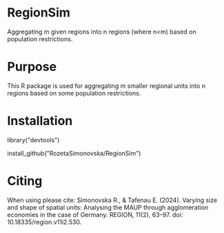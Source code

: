 # RegionSim

Aggregating m given regions into n regions (where n<m) based on population restrictions.

# Purpose

This R package is used for aggregating m smaller regional units into n regions based on some population restrictions.

# Installation

library("devtools")

install_github("RozetaSimonovska/RegionSim")

# Citing

When using please cite: 
Simonovska R., & Tafenau E. (2024). Varying size and shape of spatial units: Analysing the MAUP through agglomeration economies in the case of Germany. REGION, 11(2), 63–97. doi: 10.18335/region.v11i2.530.
